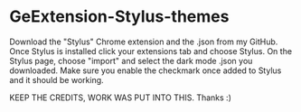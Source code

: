 # GeExtension-Stylus-themes
Download the "Stylus" Chrome extension and the .json from my GitHub.
Once Stylus is installed click your extensions tab and choose Stylus.
On the Stylus page, choose "import" and select the dark mode .json you downloaded.
Make sure you enable the checkmark once added to Stylus and it should be working.

KEEP THE CREDITS, WORK WAS PUT INTO THIS. Thanks :)
